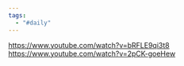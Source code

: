 ```yaml
---
tags:
  - "#daily"
---
```

https://www.youtube.com/watch?v=bRFLE9qi3t8
https://www.youtube.com/watch?v=2pCK-goeHew